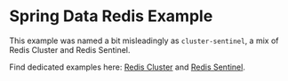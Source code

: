 # Spring Data Redis Example

This example was named a bit misleadingly as `cluster-sentinel`, a mix of Redis Cluster and Redis Sentinel.

Find dedicated examples here: [Redis Cluster](../cluster) and [Redis Sentinel](../sentinel).
